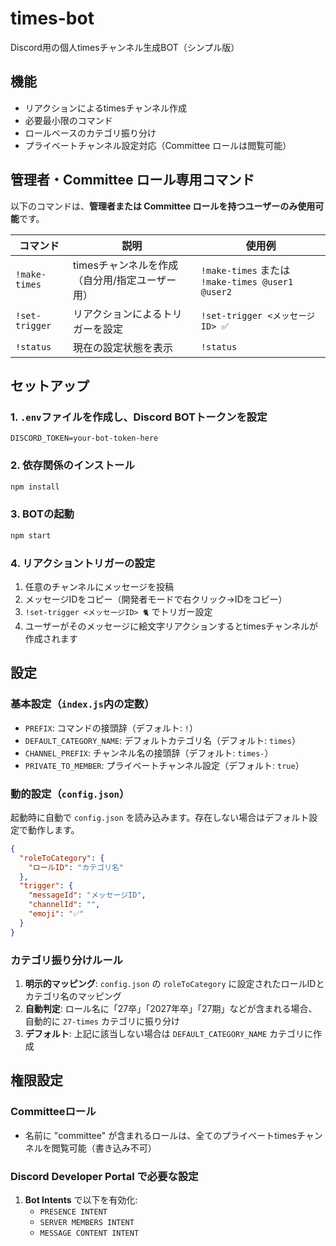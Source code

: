 # times-bot

Discord用の個人timesチャンネル生成BOT（シンプル版）

## 機能
- リアクションによるtimesチャンネル作成
- 必要最小限のコマンド
- ロールベースのカテゴリ振り分け
- プライベートチャンネル設定対応（Committee ロールは閲覧可能）

## 管理者・Committee ロール専用コマンド

以下のコマンドは、**管理者または Committee ロールを持つユーザーのみ使用可能**です。

| コマンド          | 説明                                     | 使用例                                         |
|-------------------|------------------------------------------|------------------------------------------------|
| `!make-times`     | timesチャンネルを作成（自分用/指定ユーザー用） | `!make-times` または `!make-times @user1 @user2` |
| `!set-trigger`    | リアクションによるトリガーを設定         | `!set-trigger <メッセージID> ✅`               |
| `!status`         | 現在の設定状態を表示                     | `!status`                                      |

## セットアップ

### 1. `.env`ファイルを作成し、Discord BOTトークンを設定
```
DISCORD_TOKEN=your-bot-token-here
```

### 2. 依存関係のインストール
```bash
npm install
```

### 3. BOTの起動
```bash
npm start
```

### 4. リアクショントリガーの設定
1. 任意のチャンネルにメッセージを投稿
2. メッセージIDをコピー（開発者モードで右クリック→IDをコピー）
3. `!set-trigger <メッセージID> 🐈` でトリガー設定
4. ユーザーがそのメッセージに絵文字リアクションするとtimesチャンネルが作成されます

## 設定

### 基本設定（`index.js`内の定数）
- `PREFIX`: コマンドの接頭辞（デフォルト: `!`）
- `DEFAULT_CATEGORY_NAME`: デフォルトカテゴリ名（デフォルト: `times`）
- `CHANNEL_PREFIX`: チャンネル名の接頭辞（デフォルト: `times-`）
- `PRIVATE_TO_MEMBER`: プライベートチャンネル設定（デフォルト: `true`）

### 動的設定（`config.json`）
起動時に自動で `config.json` を読み込みます。存在しない場合はデフォルト設定で動作します。

```json
{
  "roleToCategory": {
    "ロールID": "カテゴリ名"
  },
  "trigger": {
    "messageId": "メッセージID",
    "channelId": "",
    "emoji": "✅"
  }
}
```

### カテゴリ振り分けルール
1. **明示的マッピング**: `config.json` の `roleToCategory` に設定されたロールIDとカテゴリ名のマッピング
2. **自動判定**: ロール名に「27卒」「2027年卒」「27期」などが含まれる場合、自動的に `27-times` カテゴリに振り分け
3. **デフォルト**: 上記に該当しない場合は `DEFAULT_CATEGORY_NAME` カテゴリに作成

## 権限設定

### Committeeロール
- 名前に "committee" が含まれるロールは、全てのプライベートtimesチャンネルを閲覧可能（書き込み不可）

### Discord Developer Portal で必要な設定
1. **Bot Intents** で以下を有効化:
   - `PRESENCE INTENT`
   - `SERVER MEMBERS INTENT`
   - `MESSAGE CONTENT INTENT`

